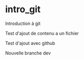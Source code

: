 # intro_git

Introduction à git

Test d'ajout de contenu a un fichier

Test d'ajout avec github

Nouvelle branche dev
